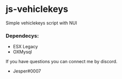 # js-vehiclekeys
Simple vehiclekeys script with NUI

### Dependecys:

  - ESX Legacy
  - OXMysql
  
 
 
If you have questions you can connect me by discord. 

- Jesper#0007
